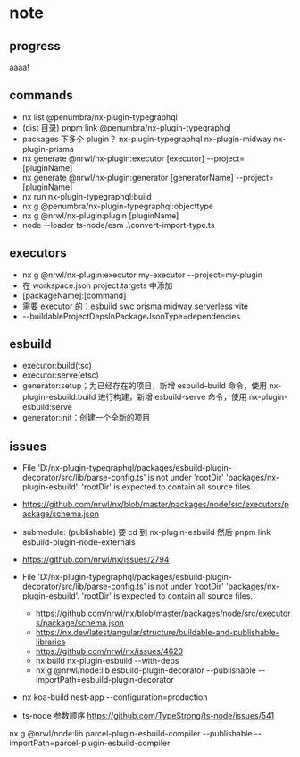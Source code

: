 # note

## progress

aaaa!

## commands

- nx list @penumbra/nx-plugin-typegraphql
- (dist 目录) pnpm link @penumbra/nx-plugin-typegraphql
- packages 下多个 plugin？ nx-plugin-typegraphql nx-plugin-midway nx-plugin-prisma
- nx generate @nrwl/nx-plugin:executor [executor] --project=[pluginName]
- nx generate @nrwl/nx-plugin:generator [generatorName] --project=[pluginName]
- nx run nx-plugin-typegraphql:build
- nx g @penumbra/nx-plugin-typegraphql:objecttype
- nx g @nrwl/nx-plugin:plugin [pluginName]
- node --loader ts-node/esm .\convert-import-type.ts

## executors

- nx g @nrwl/nx-plugin:executor my-executor --project=my-plugin
- 在 workspace.json project.targets 中添加
- \[packageName]:\[command]
- 需要 executor 的：esbuild swc prisma midway serverless vite
- --buildableProjectDepsInPackageJsonType=dependencies

## esbuild

- executor:build(tsc)
- executor:serve(etsc)
- generator:setup；为已经存在的项目，新增 esbuild-build 命令，使用 nx-plugin-esbuild:build 进行构建，新增 esbuild-serve 命令，使用 nx-plugin-esbuild:serve
- generator:init：创建一个全新的项目

## issues

- File 'D:/nx-plugin-typegraphql/packages/esbuild-plugin-decorator/src/lib/parse-config.ts' is not under 'rootDir' 'packages/nx-plugin-esbuild'. 'rootDir' is expected to contain all source files.
- https://github.com/nrwl/nx/blob/master/packages/node/src/executors/package/schema.json
- submodule: (publishable) 要 cd 到 nx-plugin-esbuild 然后 pnpm link esbuild-plugin-node-externals

- https://github.com/nrwl/nx/issues/2794
- File 'D:/nx-plugin-typegraphql/packages/esbuild-plugin-decorator/src/lib/parse-config.ts' is not under 'rootDir' 'packages/nx-plugin-esbuild'. 'rootDir' is expected to contain all source files.

  - https://github.com/nrwl/nx/blob/master/packages/node/src/executors/package/schema.json
  - https://nx.dev/latest/angular/structure/buildable-and-publishable-libraries
  - https://github.com/nrwl/nx/issues/4620
  - nx build nx-plugin-esbuild --with-deps
  - nx g @nrwl/node:lib esbuild-plugin-decorator --publishable --importPath=esbuild-plugin-decorator

- nx koa-build nest-app --configuration=production
- ts-node 参数顺序 https://github.com/TypeStrong/ts-node/issues/541

nx g @nrwl/node:lib parcel-plugin-esbuild-compiler --publishable --importPath=parcel-plugin-esbuild-compiler
